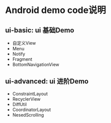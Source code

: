 # Android demo code说明

## ui-basic: ui 基础Demo

- 自定义View
- Menu
- Notify
- Fragment
- BottomNavigationView

## ui-advanced: ui 进阶Demo

- ConstraintLayout
- RecyclerView
- DiffUtil
- CoordinatorLayout
- NesedScrolling